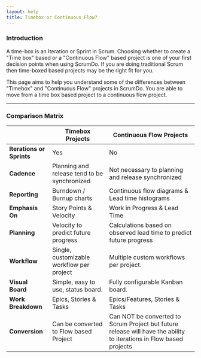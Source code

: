 ```yaml
---
layout: help
title: Timebox or Continuous Flow?
---
```


### Introduction

 A time-box is an Iteration or Sprint in Scrum. Choosing whether to create a "Time box" based or a "Continuous Flow" based project is one of your first decision points when using ScrumDo. If you are doing traditional Scrum then time-boxed based projects may be the right fit for you. 

 This page aims to help you understand some of the differences between "Timebox" and "Continuous Flow" projects in ScrumDo. You are able to move from a time box based project to a continuous flow project.

-----

### Comparison Matrix

|               | Timebox Projects           | Continuous Flow Projects  |
| ------------- |--------------------------|------------------|
| **Iterations or Sprints**       | Yes |  No  |
| **Cadence**       | Planning and release tend to be synchronized |  Not necessary to planning and release synchronized  |
| **Reporting**      | Burndown / Burnup charts      | Continuous flow diagrams &amp; Lead time histograms |
| **Emphasis On** | Story Points &amp; Velocity | Work in Progress &amp; Lead Time |
| **Planning** | Velocity to predict future progress      | Calculations based on observed lead time to predict future progress |
| **Workflow** | Single, customizable workflow per project | Multiple custom workflows per project. |
| **Visual Board** | Simple, easy to use, status board. | Fully configurable Kanban board. |
| **Work Breakdown** | Epics, Stories &amp; Tasks | Epics/Features, Stories &amp; Tasks |
| **Conversion** | Can be converted to Flow based Project | Can NOT be converted to Scrum Project but future release will have the ability to iterations in Flow based projects|

